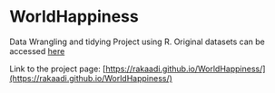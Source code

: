 # WorldHappiness
Data Wrangling and tidying Project using R.
Original datasets can be accessed [here](https://www.kaggle.com/unsdsn/world-happiness)

Link to the project page: [https://rakaadi.github.io/WorldHappiness/](https://rakaadi.github.io/WorldHappiness/)
